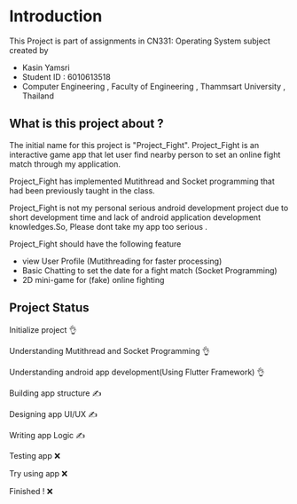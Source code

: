 # Introduction
This Project is part of assignments in CN331: Operating System subject created by

- Kasin Yamsri
- Student ID : 6010613518
- Computer Engineering , Faculty of Engineering , Thammsart University , Thailand

## What is this project about ?
The initial name for this project is "Project_Fight". Project_Fight is an interactive game app that
let user find nearby person to set an online fight match through my application.

Project_Fight has implemented Mutithread and Socket programming that had been previously taught in the class.

Project_Fight is not my personal serious android development project due to short development time and lack of android application development knowledges.So, Please dont take my app too serious .

Project_Fight should have the following feature
 - view User Profile (Mutithreading for faster processing)
 - Basic Chatting to set the date for a fight match (Socket Programming)
 - 2D mini-game for (fake) online fighting

## Project Status
Initialize project :ok_hand:

Understanding Mutithread and Socket Programming :ok_hand:

Understanding android app development(Using Flutter Framework) :ok_hand:

Building app structure :writing_hand:

Designing app UI/UX :writing_hand:

Writing app Logic :writing_hand:

Testing app :x:

Try using app :x:

Finished !  :x:

